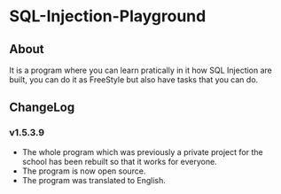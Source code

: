 # SQL-Injection-Playground

## About
It is a program where you can learn pratically in it how SQL Injection are built, you can do it as FreeStyle but also have tasks that you can do. 

## ChangeLog

### v1.5.3.9
- The whole program which was previously a private project for the school has been rebuilt so that it works for everyone.
- The program is now open source.
- The program was translated to English.